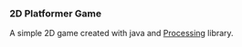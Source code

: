 ### 2D Platformer Game

A simple 2D game created with java and [Processing](https://www.processing.org) library.

